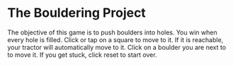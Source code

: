 # The Bouldering Project

The objective of this game is to push boulders into holes. You win when
every hole is filled. Click or tap on a square to move to it. If it is
reachable, your tractor will automatically move to it. Click on a boulder
you are next to to move it. If you get stuck, click reset to start over.
